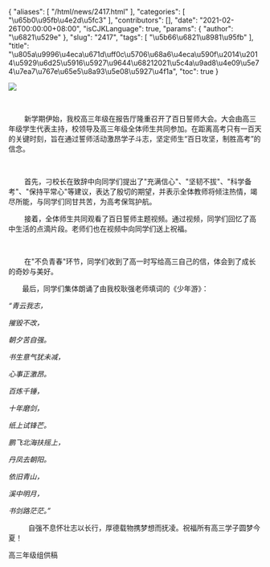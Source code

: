 {
    "aliases": [
        "/html/news/2417.html"
    ],
    "categories": [
        "\u65b0\u95fb\u4e2d\u5fc3"
    ],
    "contributors": [],
    "date": "2021-02-26T00:00:00+08:00",
    "isCJKLanguage": true,
    "params": {
        "author": "\u6821\u529e"
    },
    "slug": "2417",
    "tags": [
        "\u5b66\u6821\u8981\u95fb"
    ],
    "title": "\u805a\u9996\u4eca\u671d\uff0c\u5706\u68a6\u4eca\u590f\u2014\u2014\u5929\u6d25\u5916\u5927\u9644\u68212021\u5c4a\u9ad8\u4e09\u5e74\u7ea7\u767e\u65e5\u8a93\u5e08\u5927\u4f1a",
    "toc": true
}

![](https://cdn.tfls.online/mirror/full/b5f5e5e4fe698397d00f0001fae643adbfa21e0c.jpg)




        




        新学期伊始，我校高三年级在报告厅隆重召开了百日誓师大会。大会由高三年级学生代表主持，校领导及高三年级全体师生共同参加。在距离高考只有一百天的关键时刻，旨在通过誓师活动激昂学子斗志，坚定师生“百日攻坚，制胜高考”的信念。




         




 




        首先，刁校长在致辞中向同学们提出了"充满信心"、"坚韧不拔"、"科学备考"、"保持平常心"等建议，表达了殷切的期望，并表示全体教师将倾注热情，竭尽所能，与同学们同甘共苦，为高考保驾护航。




  






        接着，全体师生共同观看了百日誓师主题视频。通过视频，同学们回忆了高中生活的点滴片段。老师们也在视频中向同学们送上祝福。




       




 




        在"不负青春"环节，同学们收到了高一时写给高三自己的信，体会到了成长的奇妙与美好。




  






       最后，同学们集体朗诵了由我校耿强老师填词的《少年游》： 




*“青云我志，*




*摧毁不改，*




*朝夕苦自强。*




*书生意气犹未减，*




*心事正激昂。*




*百炼千锤，*




*十年磨剑，*




*纸上试锋芒。*




*鹏飞北海扶摇上，*




*丹凤去朝阳。*




*依旧青山，*




*溪中明月，*




*书剑路茫茫。”*




  





          自强不息怀壮志以长行，厚德载物携梦想而抚凌。祝福所有高三学子圆梦今夏！





  





高三年级组供稿  




  





  




  




